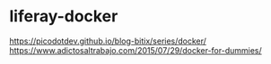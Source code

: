 # liferay-docker


https://picodotdev.github.io/blog-bitix/series/docker/
https://www.adictosaltrabajo.com/2015/07/29/docker-for-dummies/
